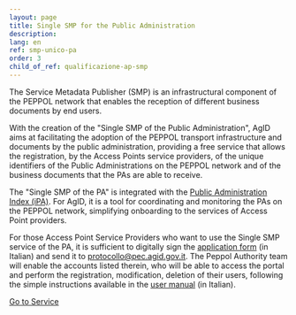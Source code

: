 ```yaml
---
layout: page
title: Single SMP for the Public Administration
description:
lang: en
ref: smp-unico-pa
order: 3
child_of_ref: qualificazione-ap-smp
---
```


The Service Metadata Publisher (SMP) is an infrastructural component of the PEPPOL network that enables the reception of different business documents by end users.

With the creation of the "Single SMP of the Public Administration", AgID aims at facilitating the adoption of the PEPPOL transport infrastructure and documents by the public administration, providing a free service that allows the registration, by the Access Points service providers, of the unique identifiers of the Public Administrations on the PEPPOL network and of the business documents that the PAs are able to receive.

The "Single SMP of the PA" is integrated with the [Public Administration Index (iPA)](https://indicepa.gov.it/). For AgID, it is a tool for coordinating and monitoring the PAs on the PEPPOL network, simplifying onboarding to the services of Access Point providers.

For those Access Point Service Providers who want to use the Single SMP service of the PA, it is sufficient to digitally sign the [application form](/attachments/Form_Abilitazione_SMP_v0.6.docx) (in Italian) and send it to [protocollo@pec.agid.gov.it](mailto:protocollo@pec.agid.gov.it). The Peppol Authority team will enable the accounts listed therein, who will be able to access the portal and perform the registration, modification, deletion of their users, following the simple instructions available in the [user manual](/attachments/Manuale_Interfaccia_SMP_Service_Provider_v1.0.pdf) (in Italian).

<a href="https://peppol-smp.agid.gov.it/ipa/" class="btn btn-primary" role="button">Go to Service</a>
